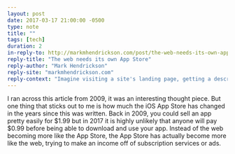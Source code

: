 ```yaml
---
layout: post
date: 2017-03-17 21:00:00 -0500
type: note
title: ""
tags: [tech]
duration: 2
in-reply-to: http://markmhendrickson.com/post/the-web-needs-its-own-app-store
reply-title: "The web needs its own App Store"
reply-author: "Mark Hendrickson"
reply-site: "markmhendrickson.com"
reply-context: "Imagine visiting a site's landing page, getting a description and some screenshots, and then seeing a button that says \"$1.99 for full access\". If, as a user, you could click on that button, enter a password, and then immediately have lifelong access to the site – I bet you'd do it. $1.99 is a price lots of people are willing to pay, even if there's a risk involved with trying out the site and then finding out you don't like it."
---
```

I ran across this article from 2009, it was an interesting thought piece. But one thing that sticks out to me is how much the iOS App Store has changed in the years since this was written. Back in 2009, you could sell an app pretty easily for $1.99 but in 2017 it is highly unlikely that anyone will pay $0.99 before being able to download and use your app. Instead of the web becoming more like the App Store, the App Store has actually become more like the web, trying to make an income off of subscription services or ads.